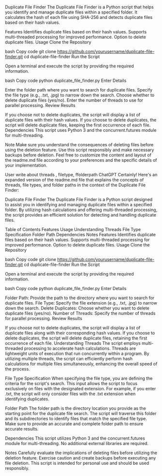 Duplicate File Finder
The Duplicate File Finder is a Python script that helps you identify and manage duplicate files within a specified folder. It calculates the hash of each file using SHA-256 and detects duplicate files based on their hash values.

Features
Identifies duplicate files based on their hash values.
Supports multi-threaded processing for improved performance.
Option to delete duplicate files.
Usage
Clone the Repository

bash
Copy code
git clone https://github.com/yourusername/duplicate-file-finder.git
cd duplicate-file-finder
Run the Script

Open a terminal and execute the script by providing the required information.

bash
Copy code
python duplicate_file_finder.py
Enter Details

Enter the folder path where you want to search for duplicate files.
Specify the file type (e.g., .txt, .jpg) to narrow down the search.
Choose whether to delete duplicate files (yes/no).
Enter the number of threads to use for parallel processing.
Review Results

If you choose not to delete duplicates, the script will display a list of duplicate files with their hash values.
If you choose to delete duplicates, the script will delete duplicate files, keeping the first occurrence of each file.
Dependencies
This script uses Python 3 and the concurrent.futures module for multi-threading.

Note
Make sure you understand the consequences of deleting files before using the deletion feature.
Use this script responsibly and make necessary backups before deletion.
Feel free to customize the content and layout of the readme.md file according to your preferences and the specific details of your implementation.




User
write about threads , filetype, ffolderpath
ChatGPT
Certainly! Here's an expanded version of the readme.md file that explains the concepts of threads, file types, and folder paths in the context of the Duplicate File Finder:

Duplicate File Finder
The Duplicate File Finder is a Python script designed to assist you in identifying and managing duplicate files within a specified folder. By utilizing hash calculations and offering multi-threaded processing, the script provides an efficient solution for detecting and handling duplicate files.

Table of Contents
Features
Usage
Understanding Threads
File Type Specification
Folder Path
Dependencies
Notes
Features
Identifies duplicate files based on their hash values.
Supports multi-threaded processing for improved performance.
Option to delete duplicate files.
Usage
Clone the Repository

bash
Copy code
git clone https://github.com/yourusername/duplicate-file-finder.git
cd duplicate-file-finder
Run the Script

Open a terminal and execute the script by providing the required information.

bash
Copy code
python duplicate_file_finder.py
Enter Details

Folder Path: Provide the path to the directory where you want to search for duplicate files.
File Type: Specify the file extension (e.g., .txt, .jpg) to narrow down the search.
Delete Duplicates: Choose whether you want to delete duplicate files (yes/no).
Number of Threads: Specify the number of threads for parallel processing.
Review Results

If you choose not to delete duplicates, the script will display a list of duplicate files along with their corresponding hash values.
If you choose to delete duplicates, the script will delete duplicate files, retaining the first occurrence of each file.
Understanding Threads
The script employs multi-threaded processing to accelerate hash calculations. Threads are lightweight units of execution that run concurrently within a program. By utilizing multiple threads, the script can efficiently perform hash calculations for multiple files simultaneously, enhancing the overall speed of the process.

File Type Specification
When specifying the file type, you are defining the criteria for the script's search. This input allows the script to focus exclusively on files with the designated extension. For example, if you enter .txt, the script will only consider files with the .txt extension when identifying duplicates.

Folder Path
The folder path is the directory location you provide as the starting point for the duplicate file search. The script will traverse this folder and its subdirectories to identify files that match the specified file type. Make sure to provide an accurate and complete folder path to ensure accurate results.

Dependencies
This script utilizes Python 3 and the concurrent.futures module for multi-threading. No additional external libraries are required.

Notes
Carefully evaluate the implications of deleting files before utilizing the deletion feature.
Exercise caution and create backups before executing any file deletion.
This script is intended for personal use and should be used responsibly.
